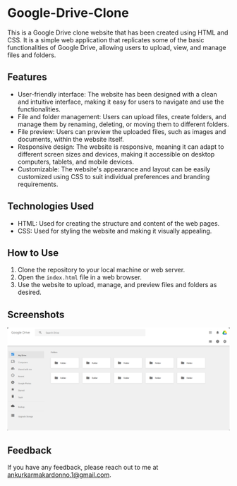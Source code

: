 # Google-Drive-Clone

This is a Google Drive clone website that has been created using HTML and CSS. It is a simple web application that replicates some of the basic functionalities of Google Drive, allowing users to upload, view, and manage files and folders.

## Features

- User-friendly interface: The website has been designed with a clean and intuitive interface, making it easy for users to navigate and use the functionalities.
- File and folder management: Users can upload files, create folders, and manage them by renaming, deleting, or moving them to different folders.
- File preview: Users can preview the uploaded files, such as images and documents, within the website itself.
- Responsive design: The website is responsive, meaning it can adapt to different screen sizes and devices, making it accessible on desktop computers, tablets, and mobile devices.
- Customizable: The website's appearance and layout can be easily customized using CSS to suit individual preferences and branding requirements.

## Technologies Used

- HTML: Used for creating the structure and content of the web pages.
- CSS: Used for styling the website and making it visually appealing.

## How to Use

1. Clone the repository to your local machine or web server.
2. Open the `index.html` file in a web browser.
3. Use the website to upload, manage, and preview files and folders as desired.

## Screenshots

![Screenshot](Screenshot_1.png)

## Feedback

If you have any feedback, please reach out to me at ankurkarmakardonno.1@gmail.com.
